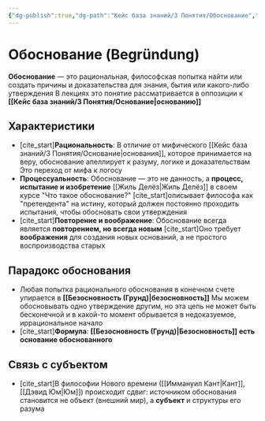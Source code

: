 ```yaml
---
{"dg-publish":true,"dg-path":"Кейс база знаний/3 Понятия/Обоснование","permalink":"/kejs-baza-znanij/3-ponyatiya/obosnovanie/"}
---
```


# Обоснование (Begründung)

**Обоснование** — это рациональная, философская попытка найти или создать причины и доказательства для знания, бытия или какого-либо утверждения В лекциях это понятие рассматривается в оппозиции к **[[Кейс база знаний/3 Понятия/Основание\|основанию]]**

## Характеристики
- [cite_start]**Рациональность**: В отличие от мифического [[Кейс база знаний/3 Понятия/Основание\|основания]], которое принимается на веру, обоснование апеллирует к разуму, логике и доказательствам  Это переход от мифа к логосу
- **Процессуальность**: Обоснование — это не данность, а **процесс, испытание и изобретение** [[Жиль Делёз\|Жиль Делёз]] в своем курсе "Что такое обоснование?" [cite_start]описывает философа как "претендента" на истину, который должен постоянно проходить испытания, чтобы обосновать свои утверждения 
- [cite_start]**Повторение и воображение**: Обоснование всегда является **повторением, но всегда новым**  [cite_start]Оно требует **воображения** для создания новых оснований, а не простого воспроизводства старых 

## Парадокс обоснования
- Любая попытка рационального обоснования в конечном счете упирается в **[[Безосновность (Грунд)\|безосновность]]** Мы можем обосновывать одно утверждение другим, но эта цепь не может быть бесконечной и в какой-то момент обрывается в недоказуемое, иррациональное начало
- [cite_start]**Формула**: **[[Безосновность (Грунд)\|Безосновность]] есть основание обоснованного** 

## Связь с субъектом
- [cite_start]В философии Нового времени ([[Иммануил Кант\|Кант]], [[Дэвид Юм\|Юм]]) происходит сдвиг: источником обоснования становится не объект (внешний мир), а **субъект** и структуры его разума 


